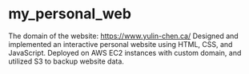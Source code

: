 # my_personal_web
The domain of the website: https://www.yulin-chen.ca/
Designed and implemented an interactive personal website using HTML, CSS, and JavaScript. Deployed on AWS EC2 instances with custom domain, and utilized S3 to backup website data.

